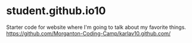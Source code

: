 # student.github.io10
Starter code for website where I'm going to talk about my favorite things.
https://github.com/Morganton-Coding-Camp/karlav10.github.com/

